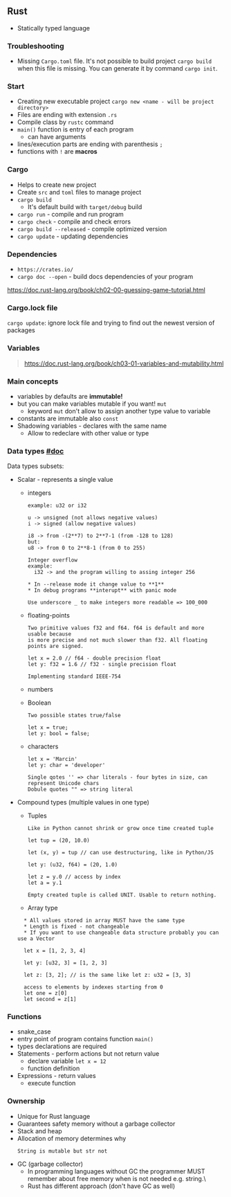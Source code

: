## Rust

* Statically typed language

### Troubleshooting

* Missing `Cargo.toml` file. It's not possible to build project `cargo build` when this file
is missing. You can generate it by command `cargo init`.

### Start
* Creating new executable project `cargo new <name - will be project directory>`
* Files are ending with extension ```.rs```
* Compile class by ```rustc``` command
* ```main()``` function is entry of each program
    * can have arguments
* lines/execution parts are ending with parenthesis ```;```
* functions with ```!``` are __macros__

### Cargo
* Helps to create new project
* Create ```src``` and ```toml``` files to manage project
* ```cargo build```
  * It's default build with ```target/debug``` build
* ```cargo run``` - compile and run program
* ```cargo check``` - compile and check errors
* ```cargo build --released``` - compile optimized version
* ```cargo update``` - updating dependencies

### Dependencies
* ```https://crates.io/```
* ```cargo doc --open``` - build docs dependencies of your program

https://doc.rust-lang.org/book/ch02-00-guessing-game-tutorial.html


### Cargo.lock file
```cargo update```: ignore lock file and trying to find out the newest version of packages

### Variables 
> https://doc.rust-lang.org/book/ch03-01-variables-and-mutability.html

### Main concepts
* variables by defaults are **immutable!**
* but you can make variables mutable if you want! `mut`
  * keyword `mut` don't allow to assign another type value to variable
* constants are immutable also `const`
* Shadowing variables - declares with the same name
  * Allow to redeclare with other value or type

### Data types [#doc](https://doc.rust-lang.org/book/ch03-02-data-types.html)

Data types subsets:
* Scalar - represents a single value
  * integers 
      ```
      example: u32 or i32
    
      u -> unsigned (not allows negative values)
      i -> signed (allow negative values)
    
      i8 -> from -(2**7) to 2**7-1 (from -128 to 128)
      but:
      u8 -> from 0 to 2**8-1 (from 0 to 255)
      ``` 
      
      ```
      Integer overflow
      example: 
        i32 -> and the program willing to assing integer 256
      
      * In --release mode it change value to **1**
      * In debug programs **interupt** with panic mode
      ```
      
      ```
      Use underscore _ to make integers more readable => 100_000
      ```

  * floating-points
      ```
      Two primitive values f32 and f64. f64 is default and more usable because
      is more precise and not much slower than f32. All floating points are signed.
    
      let x = 2.0 // f64 - double precision float
      let y: f32 = 1.6 // f32 - single precision float
    
      Implementing standard IEEE-754
      ```
  * numbers
  * Boolean
    ```
    Two possible states true/false
    
    let x = true;
    let y: bool = false;
    ```
  * characters
    ```
    let x = 'Marcin'
    let y: char = 'developer'
    
    Single qotes '' => char literals - four bytes in size, can represent Unicode chars
    Dobule quotes "" => string literal
    
    ```
  
* Compound types (multiple values in one type)
  
  * Tuples
    ```
    Like in Python cannot shrink or grow once time created tuple
    
    let tup = (20, 10.0)
    
    let (x, y) = tup // can use destructuring, like in Python/JS
    
    let y: (u32, f64) = (20, 1.0)
    
    let z = y.0 // access by index
    let a = y.1
    
    Empty created tuple is called UNIT. Usable to return nothing.
    ```
  
  * Array type
  ```
    * All values stored in array MUST have the same type
    * Length is fixed - not changeable
    * If you want to use changeable data structure probably you can use a Vector
  
    let x = [1, 2, 3, 4]
    
    let y: [u32, 3] = [1, 2, 3]
  
    let z: [3, 2]; // is the same like let z: u32 = [3, 3]
    
    access to elements by indexes starting from 0 
    let one = z[0]
    let second = z[1]
  ```

### Functions
* snake_case
* entry point of program contains function `main()`
* types declarations are required
* Statements - perform actions but not return value 
  - declare variable
  ```let x = 12```
   - function definition
* Expressions - return values
  - execute function

### Ownership 
* Unique for Rust language
* Guarantees safety memory without a garbage collector
* Stack and heap
* Allocation of memory determines why 
  ```
  String is mutable but str not
  ```
* GC (garbage collector)
  * In programming languages without GC the programmer MUST remember
    about free memory when is not needed e.g. string.\
  * Rust has different approach (don't have GC as well) 
